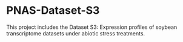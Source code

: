 # PNAS-Dataset-S3
This project includes the Dataset S3: Expression profiles of soybean transcriptome datasets under abiotic stress treatments.
